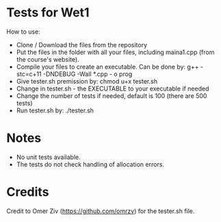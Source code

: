 # Tests for Wet1
How to use:
* Clone / Download the files from the repository
* Put the files in the folder with all your files, including maina1.cpp (from the course's website).
* Compile your files to create an executable. Can be done by: g++ -stc=c+11 -DNDEBUG -Wall *.cpp - o prog
* Give tester.sh premission by: chmod u+x tester.sh
* Change in tester.sh - the EXECUTABLE to your executable if needed
* Change the number of tests if needed, default is 100 (there are 500 tests)
* Run tester.sh by: ./tester.sh

# Notes
* No unit tests available.
* The tests do not check handling of allocation errors.

# Credits
Credit to Omer Ziv (https://github.com/omrzv) for the tester.sh file.
